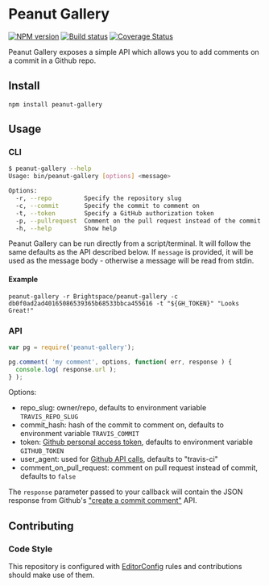 # Peanut Gallery
[![NPM version][npm-image]][npm-url]
[![Build status][ci-image]][ci-url]
[![Coverage Status][coverage-image]][coverage-url]

Peanut Gallery exposes a simple API which allows you to add comments on a commit in a Github repo.

## Install

```shell
npm install peanut-gallery
```

## Usage

### CLI

```bash
$ peanut-gallery --help
Usage: bin/peanut-gallery [options] <message>

Options:
  -r, --repo         Specify the repository slug
  -c, --commit       Specify the commit to comment on
  -t, --token        Specify a GitHub authorization token
  -p, --pullrequest  Comment on the pull request instead of the commit
  -h, --help         Show help                                         [boolean]
```

Peanut Gallery can be run directly from a script/terminal. It will follow the
same defaults as the API described below. If `message` is provided, it will be
used as the message body - otherwise a message will be read from stdin.

#### Example

`peanut-gallery -r Brightspace/peanut-gallery -c db0f0ad2ad40165086539365b68533bbca455616 -t "${GH_TOKEN}" "Looks Great!"`

### API

```javascript
var pg = require('peanut-gallery');

pg.comment( 'my comment', options, function( err, response ) {
  console.log( response.url );
} );
```

Options:
- repo_slug: owner/repo, defaults to environment variable `TRAVIS_REPO_SLUG`
- commit_hash: hash of the commit to comment on, defaults to environment variable `TRAVIS_COMMIT`
- token: [Github personal access token](https://github.com/blog/1509-personal-api-tokens), defaults to environment variable `GITHUB_TOKEN`
- user_agent: used for [Github API calls](https://developer.github.com/v3/#user-agent-required), defaults to "travis-ci"
- comment_on_pull_request: comment on pull request instead of commit, defaults to `false`

The `response` parameter passed to your callback will contain the JSON
response from Github's ["create a commit comment"](https://developer.github.com/v3/repos/comments/#create-a-commit-comment)
API.

## Contributing

### Code Style

This repository is configured with [EditorConfig](http://editorconfig.org) rules and
contributions should make use of them.

[npm-url]: https://npmjs.org/package/peanut-gallery
[npm-image]: https://badge.fury.io/js/peanut-gallery.png
[ci-image]: https://travis-ci.org/Brightspace/peanut-gallery.svg?branch=master
[ci-url]: https://travis-ci.org/Brightspace/peanut-gallery
[coverage-image]: https://coveralls.io/repos/Brightspace/peanut-gallery/badge.png?branch=master
[coverage-url]: https://coveralls.io/r/Brightspace/peanut-gallery?branch=master
